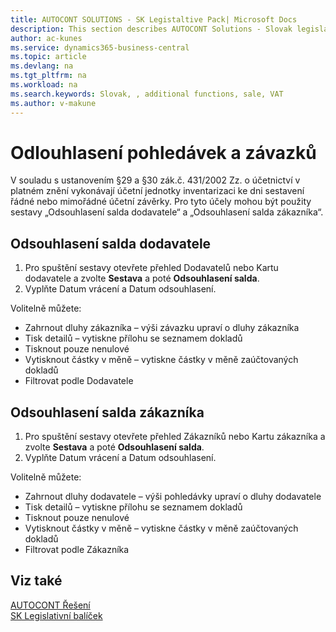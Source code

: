```yaml
---
title: AUTOCONT SOLUTIONS - SK Legistaltive Pack| Microsoft Docs
description: This section describes AUTOCONT Solutions - Slovak legislation
author: ac-kunes
ms.service: dynamics365-business-central
ms.topic: article
ms.devlang: na
ms.tgt_pltfrm: na
ms.workload: na
ms.search.keywords: Slovak, , additional functions, sale, VAT
ms.author: v-makune
---
```


# Odlouhlasení pohledávek a závazků

V souladu s ustanovením §29 a §30 zák.č. 431/2002 Zz. o účetnictví v platném znění vykonávají účetní jednotky inventarizaci ke dni sestavení řádné nebo mimořádné účetní závěrky.
Pro tyto účely mohou být použity sestavy „Odsouhlasení salda dodavatele“ a „Odsouhlasení salda zákazníka“.

## Odsouhlasení salda dodavatele

1. Pro spuštění sestavy otevřete přehled Dodavatelů nebo Kartu dodavatele a zvolte **Sestava** a poté **Odsouhlasení salda**.
2. Vyplňte Datum vrácení a Datum odsouhlasení.

 Volitelně můžete:

- Zahrnout dluhy zákazníka – výši závazku upraví o dluhy zákazníka
- Tisk detailů – vytiskne přílohu se seznamem dokladů
- Tisknout pouze nenulové
- Vytisknout částky v měně – vytiskne částky v měně zaúčtovaných dokladů
- Filtrovat podle Dodavatele

## Odsouhlasení salda zákazníka

1. Pro spuštění sestavy otevřete přehled Zákazníků nebo Kartu zákazníka a zvolte **Sestava** a poté **Odsouhlasení salda**.
2. Vyplňte Datum vrácení a Datum odsouhlasení.

 Volitelně můžete:

- Zahrnout dluhy dodavatele – výši pohledávky upraví o dluhy dodavatele
- Tisk detailů – vytiskne přílohu se seznamem dokladů
- Tisknout pouze nenulové
- Vytisknout částky v měně – vytiskne částky v měně zaúčtovaných dokladů
- Filtrovat podle Zákazníka

## Viz také

[AUTOCONT Řešení](../index.md)  
[SK Legislativní balíček](ac-sk-legislative-pack.md)
